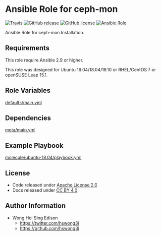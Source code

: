 # Ansible Role for ceph-mon

[![Travis](https://img.shields.io/travis/alvistack/ansible-role-ceph-mon.svg)](https://travis-ci.org/alvistack/ansible-role-ceph-mon)
[![GitHub release](https://img.shields.io/github/release/alvistack/ansible-role-ceph-mon.svg)](https://github.com/alvistack/ansible-role-ceph-mon)
[![GitHub license](https://img.shields.io/github/license/alvistack/ansible-role-ceph-mon.svg)](https://github.com/alvistack/ansible-role-ceph-mon/blob/master/LICENSE)
[![Ansible Role](https://img.shields.io/badge/galaxy-alvistack.ceph_mon-blue.svg)](https://galaxy.ansible.com/alvistack/ceph_mon)

Ansible Role for ceph-mon Installation.

## Requirements

This role require Ansible 2.9 or higher.

This role was designed for Ubuntu 16.04/18.04/19.10 or RHEL/CentOS 7 or openSUSE Leap 15.1.

## Role Variables

[defaults/main.yml](defaults/main.yml)

## Dependencies

[meta/main.yml](meta/main.yml)

## Example Playbook

[molecule/ubuntu-18.04/playbook.yml](molecule/ubuntu-18.04/playbook.yml)

## License

  - Code released under [Apache License 2.0](LICENSE)
  - Docs released under [CC BY 4.0](http://creativemons.org/licenses/by/4.0/)

## Author Information

  - Wong Hoi Sing Edison
      - <https://twitter.com/hswong3i>
      - <https://github.com/hswong3i>
